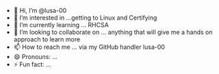 - 👋 Hi, I’m @lusa-00
- 👀 I’m interested in ...getting to Linux and Certifying
- 🌱 I’m currently learning ... RHCSA 
- 💞️ I’m looking to collaborate on ... anything that will give me a hands on approach to learn more
- 📫 How to reach me ... via my GitHub handler lusa-00
- 😄 Pronouns: ...
- ⚡ Fun fact: ...

<!---
lusa-00/lusa-00 is a ✨ special ✨ repository because its `README.md` (this file) appears on your GitHub profile.
You can click the Preview link to take a look at your changes.
--->
